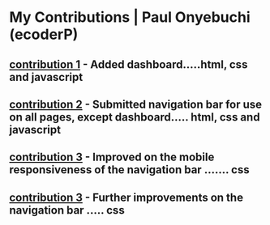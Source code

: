 # My Contributions  | Paul Onyebuchi (ecoderP)

## [contribution 1](https://github.com/zuri-training/My-Debtors-Project-Team33/commit/ec571ec68bc505a07a4fefb9c363cc7b8d95ea5b) - Added dashboard.....html, css and javascript

## [contribution 2](https://github.com/zuri-training/My-Debtors-Project-Team33/commit/0da307d79229c6d78fd0a7a02927d53909bea95b)  - Submitted navigation bar for use on all pages, except dashboard..... html, css and javascript

## [contribution 3](https://github.com/zuri-training/My-Debtors-Project-Team33/commit/3959a55a4cb2bc131da3e7dba9f1a377e698fc45)  - Improved on the mobile responsiveness of the navigation bar ....... css

## [contribution 3](https://github.com/zuri-training/My-Debtors-Project-Team33/commit/8e149eebca0f852c56dcaa306b2ec085595e0c9a)  - Further improvements on the navigation bar ..... css
